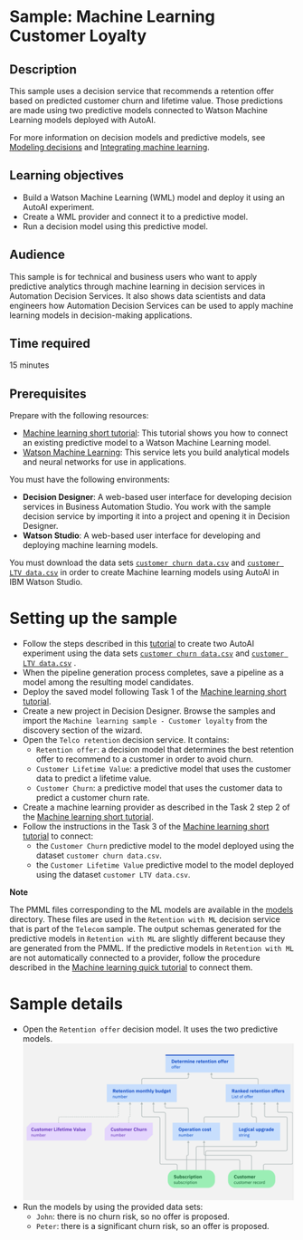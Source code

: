 # Sample: Machine Learning Customer Loyalty

## Description

This sample uses a decision service that recommends a retention offer based on predicted customer churn and lifetime value. 
Those predictions are made using two predictive models connected to Watson Machine Learning models deployed with AutoAI.

For more information on decision models and predictive models, see [Modeling decisions](https://www.ibm.com/docs/en/cloud-paks/cp-biz-automation/21.0.3?topic=decisions-developing-decision-services) and [Integrating machine learning](https://www.ibm.com/docs/en/cloud-paks/cp-biz-automation/21.0.3?topic=services-integrating-machine-learning).

## Learning objectives
   - Build a Watson Machine Learning (WML) model and deploy it using an AutoAI experiment.
   - Create a WML provider and connect it to a predictive model.
   - Run a decision model using this predictive model.

## Audience

This sample is for technical and business users who want to apply predictive analytics through machine learning in decision services in Automation Decision Services. It also shows data scientists and data engineers how Automation Decision Services can be used to apply machine learning models in decision-making applications.

## Time required

15 minutes

## Prerequisites

Prepare with the following resources:
- [Machine learning short tutorial](../MachineLearningShortTutorial/README.md): This tutorial shows you how to connect an existing predictive model to a Watson Machine Learning model.
- [Watson Machine Learning](https://dataplatform.cloud.ibm.com/docs/content/wsj/analyze-data/ml-overview.html?audience=wdp&context=wdp): This service lets you build analytical models and neural networks for use in applications. 

You must have the following environments:
- **Decision Designer**: A web-based user interface for developing decision services in Business Automation Studio. You work with the sample decision service by importing it into a project and opening it in Decision Designer.
- **Watson Studio**: A web-based user interface for developing and deploying machine learning models. 

You must download the data sets [`customer churn data.csv`](./datasets/customer%20churn%20data.csv) and [`customer LTV data.csv`](./datasets/customer%20LTV%20data.csv) in order to create  Machine learning models using AutoAI in IBM Watson Studio.

# Setting up the sample

- Follow the steps described in this [tutorial](https://dataplatform.cloud.ibm.com/docs/content/wsj/analyze-data/autoai_example_binary_classifier.html) to create two AutoAI experiment 
using the data sets [`customer churn data.csv`](datasets/customer%20churn%20data.csv) and [`customer LTV data.csv`](datasets/customer%20LTV%20data.csv) .
- When the pipeline generation process completes, save a pipeline as a model among the resulting model candidates.
- Deploy the saved model following Task 1 of the [Machine learning short tutorial](../MachineLearningShortTutorial/README.md).
- Create a new project in Decision Designer. Browse the samples and import the `Machine learning sample - Customer loyalty` from the discovery section of the wizard. 
- Open the `Telco retention` decision service. It contains:
   - `Retention offer`: a decision model that determines the best retention offer to recommend to a customer in order to avoid churn. 
   - `Customer Lifetime Value`: a predictive model that uses the customer data to predict a lifetime value.
   - `Customer Churn`: a predictive model that uses the customer data to predict a customer churn rate.
- Create a machine learning provider as described in the Task 2 step 2 of the [Machine learning short tutorial](../MachineLearningShortTutorial/README.md).
- Follow the instructions in the Task 3 of the [Machine learning short tutorial](../MachineLearningShortTutorial/README.md) to connect:
   - the `Customer Churn` predictive model to the model deployed using the dataset `customer churn data.csv`.
   - the `Customer Lifetime Value` predictive model to the model deployed using the dataset `customer LTV data.csv`.
   
**Note**

The PMML files corresponding to the ML models are available in the [models](./models) directory. These files are used in the `Retention with ML` decision service that is part of the `Telecom` sample. The output schemas generated for the predictive models in `Retention with ML` are slightly different because they are generated from the PMML. 
If the predictive models in `Retention with ML` are not automatically connected to a provider, follow the procedure described in the [Machine learning quick tutorial](../MachineLearningQuickTutorial/README.md)  to connect them.

# Sample details

- Open the `Retention offer` decision model. It uses the two predictive models.
![Image retention offer model](images/retentionOfferModel.png)
 - Run the models by using the provided data sets:
    - `John`: there is no churn risk, so no offer is proposed.
    - `Peter`: there is a significant churn risk, so an offer is proposed.

